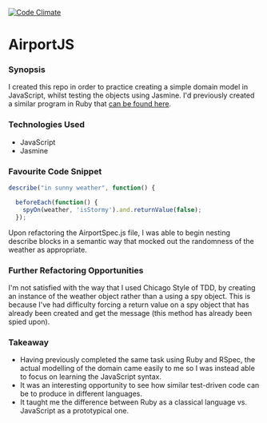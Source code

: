 [![Code Climate](https://codeclimate.com/github/tomcoakes/AirportJS/badges/gpa.svg)](https://codeclimate.com/github/tomcoakes/AirportJS)
# AirportJS

### Synopsis

I created this repo in order to practice creating a simple domain model in JavaScript, whilst testing the objects using Jasmine. I'd previously created a similar program in Ruby that [can be found here](https://github.com/tomcoakes/airport-challenge).

### Technologies Used

- JavaScript
- Jasmine

### Favourite Code Snippet

```javascript
describe("in sunny weather", function() {

  beforeEach(function() {
    spyOn(weather, 'isStormy').and.returnValue(false);
  });
```

Upon refactoring the AirportSpec.js file, I was able to begin nesting describe blocks in a semantic way that mocked out the randomness of the weather as appropriate.

### Further Refactoring Opportunities

I'm not satisfied with the way that I used Chicago Style of TDD, by creating an instance of the weather object rather than a using a spy object. This is because I've had difficulty forcing a return value on a spy object that has already been created and get the message (this method has already been spied upon).

### Takeaway

- Having previously completed the same task using Ruby and RSpec, the actual modelling of the domain came easily to me so I was instead able to focus on learning the JavaScript syntax.
- It was an interesting opportunity to see how similar test-driven code can be to produce in different languages.
- It taught me the difference between Ruby as a classical language vs. JavaScript as a prototypical one.
